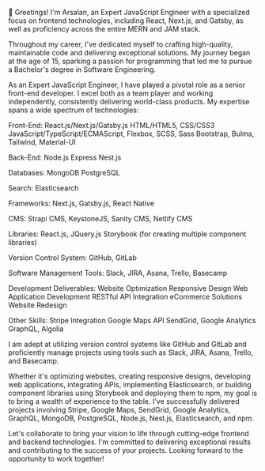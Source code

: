 👋 Greetings! I'm Arsalan, an Expert JavaScript Engineer with a specialized focus on frontend technologies, including React, Next.js, and Gatsby, as well as proficiency across the entire MERN and JAM stack.

Throughout my career, I've dedicated myself to crafting high-quality, maintainable code and delivering exceptional solutions. My journey began at the age of 15, sparking a passion for programming that led me to pursue a Bachelor's degree in Software Engineering.

As an Expert JavaScript Engineer, I have played a pivotal role as a senior front-end developer. I excel both as a team player and working independently, consistently delivering world-class products. My expertise spans a wide spectrum of technologies:

Front-End:
React.js/Next.js/Gatsby.js
HTML/HTML5, CSS/CSS3
JavaScript/TypeScript/ECMAScript, Flexbox, SCSS, Sass
Bootstrap, Bulma, Tailwind, Material-UI

Back-End:
Node.js
Express
Nest.js

Databases:
MongoDB
PostgreSQL

Search:
Elasticsearch

Frameworks:
Next.js, Gatsby.js, React Native

CMS:
Strapi CMS, KeystoneJS, Sanity CMS, Netlify CMS

Libraries:
React.js, JQuery.js
Storybook (for creating multiple component libraries)

Version Control System:
GitHub, GitLab

Software Management Tools:
Slack, JIRA, Asana, Trello, Basecamp

Development Deliverables:
Website Optimization
Responsive Design
Web Application Development
RESTful API Integration
eCommerce Solutions
Website Redesign

Other Skills:
Stripe Integration
Google Maps API
SendGrid, Google Analytics
GraphQL, Algolia

I am adept at utilizing version control systems like GitHub and GitLab and proficiently manage projects using tools such as Slack, JIRA, Asana, Trello, and Basecamp.

Whether it's optimizing websites, creating responsive designs, developing web applications, integrating APIs, implementing Elasticsearch, or building component libraries using Storybook and deploying them to npm, my goal is to bring a wealth of experience to the table. I've successfully delivered projects involving Stripe, Google Maps, SendGrid, Google Analytics, GraphQL, MongoDB, PostgreSQL, Node.js, Nest.js, Elasticsearch, and npm.

Let's collaborate to bring your vision to life through cutting-edge frontend and backend technologies. I'm committed to delivering exceptional results and contributing to the success of your projects. Looking forward to the opportunity to work together!

